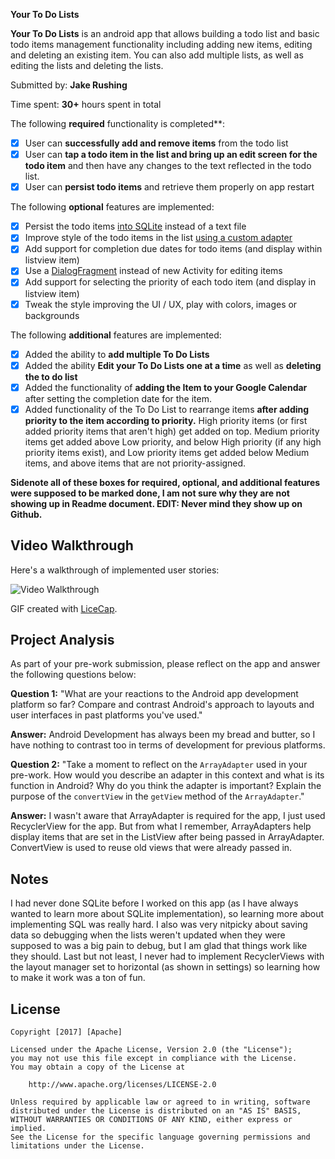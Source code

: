 **Your To Do Lists**

**Your To Do Lists** is an android app that allows building a todo list and basic todo items management 
functionality including adding new items, editing and deleting an existing item. You
can also add multiple lists, as well as editing the lists and deleting the lists.

Submitted by: **Jake Rushing**

Time spent: **30+** hours spent in total


The following **required** functionality is completed**:

* [x] User can **successfully add and remove items** from the todo list
* [x] User can **tap a todo item in the list and bring up an edit screen for the todo item** and then have any changes to the text reflected in the todo list.
* [x] User can **persist todo items** and retrieve them properly on app restart

The following **optional** features are implemented:

* [X] Persist the todo items [into SQLite](http://guides.codepath.com/android/Persisting-Data-to-the-Device#sqlite) instead of a text file
* [X] Improve style of the todo items in the list [using a custom adapter](http://guides.codepath.com/android/Using-an-ArrayAdapter-with-ListView)
* [X] Add support for completion due dates for todo items (and display within listview item)
* [X] Use a [DialogFragment](http://guides.codepath.com/android/Using-DialogFragment) instead of new Activity for editing items
* [X] Add support for selecting the priority of each todo item (and display in listview item)
* [X] Tweak the style improving the UI / UX, play with colors, images or backgrounds

The following **additional** features are implemented:

* [x] Added the ability to **add multiple To Do Lists**
* [x] Added the ability **Edit your To Do Lists one at a time** as well as **deleting the to do list**
* [x] Added the functionality of **adding the Item to your Google Calendar** after setting the completion date for the item. 
* [x] Added functionality of the To Do List to rearrange items **after adding priority to the item 
      according to priority.** High priority items (or first added priority items that aren't high) 
      get added on top. Medium priority items get added above Low priority, and below High priority 
      (if any high priority items exist), and Low priority items get added below Medium items, and 
      above items that are not priority-assigned.

**Sidenote all of these boxes for required, optional, and additional features were supposed to be 
  marked done, I am not sure why they are not showing up in Readme document. EDIT: Never mind they show up on Github.**



## Video Walkthrough

Here's a walkthrough of implemented user stories:

<img src='http://i.imgur.com/ADCye2C.gif' title='Video Walkthrough' width='' alt='Video Walkthrough' />

GIF created with [LiceCap](http://www.cockos.com/licecap/).

## Project Analysis

As part of your pre-work submission, please reflect on the app and answer the following questions below:

**Question 1:** "What are your reactions to the Android app development platform so far? Compare and contrast Android's approach to layouts and user interfaces in past platforms you've used."

**Answer:** Android Development has always been my bread and butter, so I have nothing to contrast too in terms of development for previous platforms.

**Question 2:** "Take a moment to reflect on the `ArrayAdapter` used in your pre-work. How would you describe an adapter in this context and what is its function in Android? Why do you think the adapter is important? Explain the purpose of the `convertView` in the `getView` method of the `ArrayAdapter`."

**Answer:** I wasn't aware that ArrayAdapter is required for the app, I just used RecyclerView for the app. But from what I remember, ArrayAdapters help display items that are set in the ListView after being passed in ArrayAdapter. ConvertView is used to reuse old views that were already passed in.

## Notes

I had never done SQLite before I worked on this app (as I have always wanted to learn more about SQLite implementation), so learning more about implementing SQL was really hard. I also was very nitpicky about saving data so debugging when the lists weren't updated when they were supposed to was a big pain to debug, but I am glad that things work like they should. Last but not least, I never had to implement RecyclerViews with the layout manager set to horizontal (as shown in settings) so learning how to make it work was a ton of fun.

## License

    Copyright [2017] [Apache]

    Licensed under the Apache License, Version 2.0 (the "License");
    you may not use this file except in compliance with the License.
    You may obtain a copy of the License at

        http://www.apache.org/licenses/LICENSE-2.0

    Unless required by applicable law or agreed to in writing, software
    distributed under the License is distributed on an "AS IS" BASIS,
    WITHOUT WARRANTIES OR CONDITIONS OF ANY KIND, either express or implied.
    See the License for the specific language governing permissions and
    limitations under the License.